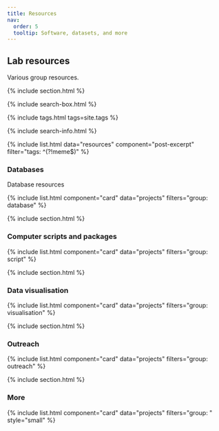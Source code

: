 ```yaml
---
title: Resources
nav:
  order: 5
  tooltip: Software, datasets, and more
---
```


## Lab resources

Various group resources.


{% include section.html %}

{% include search-box.html %}

{% include tags.html tags=site.tags %}

{% include search-info.html %}

{% include list.html data="resources" component="post-excerpt" filter="tags: ^(?!meme$)" %}


### Databases

Database resources

{% include list.html component="card" data="projects" filters="group: database" %}

{% include section.html %}

### Computer scripts and packages

{% include list.html component="card" data="projects" filters="group: script" %}

{% include section.html %}

### Data visualisation

{% include list.html component="card" data="projects" filters="group: visualisation" %}

{% include section.html %}

### Outreach

{% include list.html component="card" data="projects" filters="group: outreach" %}

{% include section.html %}


### More

{% include list.html component="card" data="projects" filters="group: " style="small" %}
